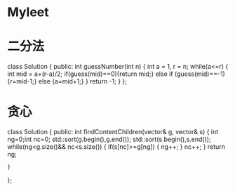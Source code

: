 # Myleet
# 二分法
class Solution {
public:
    int guessNumber(int n) {
        int a = 1, r = n;
        while(a<=r)
        {
            int mid = a+(r-a)/2;
            if(guess(mid)==0){return mid;}
            else if (guess(mid)==-1){r=mid-1;}
            else {a=mid+1;}
        }
        return -1;
    }
};

# 贪心
class Solution {
public:
    int findContentChildren(vector<int>& g, vector<int>& s) {
        int ng=0;int nc=0;
        std::sort(g.begin(),g.end());
        std::sort(s.begin(),s.end());
        while(ng<g.size()&& nc<s.size())
        {
            if(s[nc]>=g[ng])
            {
                ng++;
            }
            nc++;
        }
        return ng;


    }
};
